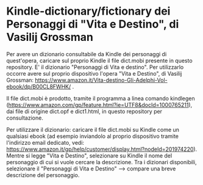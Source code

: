 # Kindle-dictionary/fictionary dei Personaggi di "Vita e Destino", di Vasilij Grossman

Per avere un dizionario consultabile da Kindle dei personaggi di quest'opera, caricare sul proprio Kindle il file dict.mobi presente in questo repository. E' il dizionario "Personaggi di Vita e destino".
Per utilizzarlo occorre avere sul proprio dispositivo l'opera "Vita e Destino", di Vasilij Grossman: https://www.amazon.it/Vita-destino-Gli-Adelphi-Vol-ebook/dp/B00CL8FWHK/ . 

Il file dict.mobi è prodotto, tramite il programma a linea comando kindlegen (https://www.amazon.com/gp/feature.html?ie=UTF8&docId=1000765211), dai file di origine dict.opf e dict1.html, in questo repository per consultazione.

Per utilizzare il dizionario: caricare il file dict.mobi su Kindle come un qualsiasi ebook (ad esempio inviandolo al proprio dispositivo tramite l'indirizzo email dedicato, vedi: https://www.amazon.it/gp/help/customer/display.html?nodeId=201974220).
Mentre si legge "Vita e Destino", selezionare su Kindle il nome del personaggio di cui si vuole cercare la descrizione. Tra i dizionari disponibili, selezionare il "Personaggi di Vita e Destino" --> compare una breve descrizione del personaggio.

